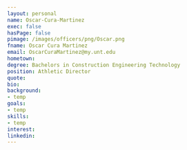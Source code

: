 ```yaml
---
layout: personal
name: Oscar-Cura-Martinez
exec: false
hasPage: false
pimage: /images/officers/png/Oscar.png
fname: Oscar Cura Martinez
email: OscarCuraMartinez@my.unt.edu
hometown:
degree: Bachelors in Construction Engineering Technology
position: Athletic Director
quote:
bio: 
background:
- temp
goals:
- temp
skills:
- temp
interest: 
linkedin:
---
```

